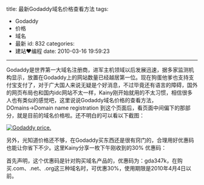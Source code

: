 title: 最新Godaddy域名价格查看方法
tags:
  - Godaddy
  - 价格
  - 域名
  - 最新
id: 832
categories:
  - 建站❤编程
date: 2010-03-16 19:59:23
---

<div id="_mcePaste">Godaddy是世界第一大域名注册商，进军主机领域以后发展迅速，据多家监测机构显示，放置在Godaddy上的网站数量已经越居第一位。现在狗蛋他爹也支持支付宝支付了，对于广大国人来说无疑是个好消息，不过毕竟还有语言的障碍，国外的网页布局也和国内idc网站不太一样，Kainy刚开始就用的不太习惯，相信很多人也有类似的感觉吧，这里说说Godaddy域名价格的查看方法，DOmains→Domain name registration 到这个页面后，看页面中间偏下的那部分，就是目前的域名价格啦。还不明白的可以看以下截图：</div>
<div id="_mcePaste"><!--more--></div>

[![](http://a.kainy.cn/201003/%E6%9C%80%E6%96%B0Godaddy%E5%9F%9F%E5%90%8D%E4%BB%B7%E6%A0%BC.jpg "Godaddy price.")](http://a.kainy.cn/201003/%E6%9C%80%E6%96%B0Godaddy%E5%9F%9F%E5%90%8D%E4%BB%B7%E6%A0%BC.jpg)

另外，光知道价格还不够，在Godaddy买东西还是很有窍门的，合理用好优惠码也能让你省下不少。这里Kainy分享一枚下午刚收到的30% 优惠码：

首先声明，这个优惠码是针对购买域名产品的，优惠码为：gda347k，在购买.com、.net、.org这三种域名时，可优惠30%，使用期限是2010年4月4日以前。